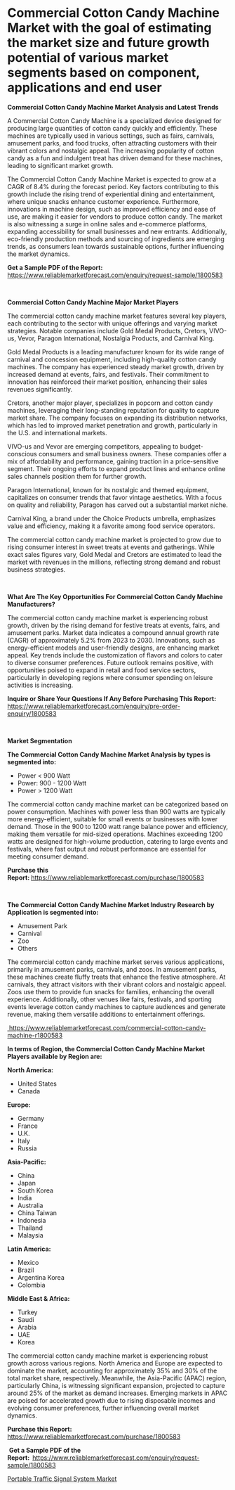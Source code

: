 <p><h1>Commercial Cotton Candy Machine Market with the goal of estimating the market size and future growth potential of various market segments based on component, applications and end user</h1></p><p><strong>Commercial Cotton Candy Machine Market Analysis and Latest Trends</strong></p>
<p><p>A Commercial Cotton Candy Machine is a specialized device designed for producing large quantities of cotton candy quickly and efficiently. These machines are typically used in various settings, such as fairs, carnivals, amusement parks, and food trucks, often attracting customers with their vibrant colors and nostalgic appeal. The increasing popularity of cotton candy as a fun and indulgent treat has driven demand for these machines, leading to significant market growth.</p><p>The Commercial Cotton Candy Machine Market is expected to grow at a CAGR of 8.4% during the forecast period. Key factors contributing to this growth include the rising trend of experiential dining and entertainment, where unique snacks enhance customer experience. Furthermore, innovations in machine design, such as improved efficiency and ease of use, are making it easier for vendors to produce cotton candy. The market is also witnessing a surge in online sales and e-commerce platforms, expanding accessibility for small businesses and new entrants. Additionally, eco-friendly production methods and sourcing of ingredients are emerging trends, as consumers lean towards sustainable options, further influencing the market dynamics.</p></p>
<p><strong>Get a Sample PDF of the Report:&nbsp;</strong> <a href="https://www.reliablemarketforecast.com/enquiry/request-sample/1800583?utm_campaign=2219&utm_medium=2&utm_source=Github&utm_content=ia&utm_term=19022025&utm_id=commercial-cotton-candy-machine">https://www.reliablemarketforecast.com/enquiry/request-sample/1800583</a></p>
<p>&nbsp;</p>
<p><strong>Commercial Cotton Candy Machine Major Market Players</strong></p>
<p><p>The commercial cotton candy machine market features several key players, each contributing to the sector with unique offerings and varying market strategies. Notable companies include Gold Medal Products, Cretors, VIVO-us, Vevor, Paragon International, Nostalgia Products, and Carnival King.</p><p>Gold Medal Products is a leading manufacturer known for its wide range of carnival and concession equipment, including high-quality cotton candy machines. The company has experienced steady market growth, driven by increased demand at events, fairs, and festivals. Their commitment to innovation has reinforced their market position, enhancing their sales revenues significantly.</p><p>Cretors, another major player, specializes in popcorn and cotton candy machines, leveraging their long-standing reputation for quality to capture market share. The company focuses on expanding its distribution networks, which has led to improved market penetration and growth, particularly in the U.S. and international markets.</p><p>VIVO-us and Vevor are emerging competitors, appealing to budget-conscious consumers and small business owners. These companies offer a mix of affordability and performance, gaining traction in a price-sensitive segment. Their ongoing efforts to expand product lines and enhance online sales channels position them for further growth.</p><p>Paragon International, known for its nostalgic and themed equipment, capitalizes on consumer trends that favor vintage aesthetics. With a focus on quality and reliability, Paragon has carved out a substantial market niche.</p><p>Carnival King, a brand under the Choice Products umbrella, emphasizes value and efficiency, making it a favorite among food service operators. </p><p>The commercial cotton candy machine market is projected to grow due to rising consumer interest in sweet treats at events and gatherings. While exact sales figures vary, Gold Medal and Cretors are estimated to lead the market with revenues in the millions, reflecting strong demand and robust business strategies.</p></p>
<p>&nbsp;</p>
<p><strong>What Are The Key Opportunities For Commercial Cotton Candy Machine Manufacturers?</strong></p>
<p><p>The commercial cotton candy machine market is experiencing robust growth, driven by the rising demand for festive treats at events, fairs, and amusement parks. Market data indicates a compound annual growth rate (CAGR) of approximately 5.2% from 2023 to 2030. Innovations, such as energy-efficient models and user-friendly designs, are enhancing market appeal. Key trends include the customization of flavors and colors to cater to diverse consumer preferences. Future outlook remains positive, with opportunities poised to expand in retail and food service sectors, particularly in developing regions where consumer spending on leisure activities is increasing.</p></p>
<p><strong>Inquire or Share Your Questions If Any Before Purchasing This Report:</strong> <a href="https://www.reliablemarketforecast.com/enquiry/pre-order-enquiry/1800583?utm_campaign=2219&utm_medium=2&utm_source=Github&utm_content=ia&utm_term=19022025&utm_id=commercial-cotton-candy-machine">https://www.reliablemarketforecast.com/enquiry/pre-order-enquiry/1800583</a></p>
<p>&nbsp;</p>
<p><strong>Market Segmentation</strong></p>
<p><strong>The Commercial Cotton Candy Machine Market Analysis by types is segmented into:</strong></p>
<p><ul><li>Power < 900 Watt</li><li>Power: 900 - 1200 Watt</li><li>Power > 1200 Watt</li></ul></p>
<p><p>The commercial cotton candy machine market can be categorized based on power consumption. Machines with power less than 900 watts are typically more energy-efficient, suitable for small events or businesses with lower demand. Those in the 900 to 1200 watt range balance power and efficiency, making them versatile for mid-sized operations. Machines exceeding 1200 watts are designed for high-volume production, catering to large events and festivals, where fast output and robust performance are essential for meeting consumer demand.</p></p>
<p><strong>Purchase this Report:&nbsp;</strong><a href="https://www.reliablemarketforecast.com/purchase/1800583?utm_campaign=2219&utm_medium=2&utm_source=Github&utm_content=ia&utm_term=19022025&utm_id=commercial-cotton-candy-machine">https://www.reliablemarketforecast.com/purchase/1800583</a></p>
<p>&nbsp;</p>
<p><strong>The Commercial Cotton Candy Machine Market Industry Research by Application is segmented into:</strong></p>
<p><ul><li>Amusement Park</li><li>Carnival</li><li>Zoo</li><li>Others</li></ul></p>
<p><p>The commercial cotton candy machine market serves various applications, primarily in amusement parks, carnivals, and zoos. In amusement parks, these machines create fluffy treats that enhance the festive atmosphere. At carnivals, they attract visitors with their vibrant colors and nostalgic appeal. Zoos use them to provide fun snacks for families, enhancing the overall experience. Additionally, other venues like fairs, festivals, and sporting events leverage cotton candy machines to capture audiences and generate revenue, making them versatile additions to entertainment offerings.</p></p>
<p><a href="https://www.reliablemarketforecast.com/commercial-cotton-candy-machine-r1800583?utm_campaign=2219&utm_medium=2&utm_source=Github&utm_content=ia&utm_term=19022025&utm_id=commercial-cotton-candy-machine">&nbsp;https://www.reliablemarketforecast.com/commercial-cotton-candy-machine-r1800583</a></p>
<p><strong>In terms of Region, the Commercial Cotton Candy Machine Market Players available by Region are:</strong></p>
<p>
    <p> <strong> North America: </strong>
        <ul>
            <li>United States</li>
            <li>Canada</li>
        </ul>
        </p> 
    <p> <strong> Europe: </strong>
        <ul>
            <li>Germany</li>
            <li>France</li>
            <li>U.K.</li>
            <li>Italy</li>
            <li>Russia</li>
        </ul>
        </p> 
    <p> <strong> Asia-Pacific: </strong>
        <ul>
            <li>China</li>
            <li>Japan</li>
            <li>South Korea</li>
            <li>India</li>
            <li>Australia</li>
            <li>China Taiwan</li>
            <li>Indonesia</li>
            <li>Thailand</li>
            <li>Malaysia</li>
        </ul>
        </p> 
    <p> <strong> Latin America: </strong>
        <ul>
            <li>Mexico</li>
            <li>Brazil</li>
            <li>Argentina Korea</li>
            <li>Colombia</li>
        </ul>
        </p> 
    <p> <strong> Middle East & Africa: </strong>
        <ul>
            <li>Turkey</li>
            <li>Saudi</li>
            <li>Arabia</li>
            <li>UAE</li>
            <li>Korea</li>
        </ul>
    </p>
    </p>
<p><p>The commercial cotton candy machine market is experiencing robust growth across various regions. North America and Europe are expected to dominate the market, accounting for approximately 35% and 30% of the total market share, respectively. Meanwhile, the Asia-Pacific (APAC) region, particularly China, is witnessing significant expansion, projected to capture around 25% of the market as demand increases. Emerging markets in APAC are poised for accelerated growth due to rising disposable incomes and evolving consumer preferences, further influencing overall market dynamics.</p></p>
<p><strong>Purchase this Report: </strong><a href="https://www.reliablemarketforecast.com/purchase/1800583?utm_campaign=2219&utm_medium=2&utm_source=Github&utm_content=ia&utm_term=19022025&utm_id=commercial-cotton-candy-machine">https://www.reliablemarketforecast.com/purchase/1800583</a></p>
<p>&nbsp;<strong>Get a Sample PDF of the Report:&nbsp;&nbsp;</strong><a href="https://www.reliablemarketforecast.com/enquiry/request-sample/1800583?utm_campaign=2219&utm_medium=2&utm_source=Github&utm_content=ia&utm_term=19022025&utm_id=commercial-cotton-candy-machine">https://www.reliablemarketforecast.com/enquiry/request-sample/1800583</a></p>
<p><strong></strong></p>
<p><p><a href="https://github.com/suleimannichelle7/Market-Research-Report-List-1/blob/main/portable-traffic-signal-system-market.md?utm_campaign=2219&utm_medium=2&utm_source=Github&utm_content=ia&utm_term=19022025&utm_id=commercial-cotton-candy-machine">Portable Traffic Signal System Market</a></p></p>